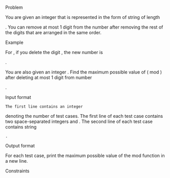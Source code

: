 
Problem

You are given an integer
 that is represented in the form of string  of length

. You can remove at most 1 digit from the number after removing the rest of the digits that are arranged in the same order.

Example

For 
, if you delete the digit , the new number is 

.

You are also given an integer
. Find the maximum possible value of ( mod ) after deleting at most 1 digit from number

.

Input format

    The first line contains an integer 

 denoting the number of test cases.
The first line of each test case contains two space-separated integers
 and 
.
The second line of each test case contains string

    .

Output format

For each test case, print the maximum possible value of the mod function in a new line.

Constraints

